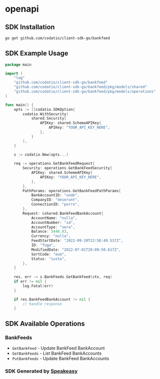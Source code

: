 # openapi

<!-- Start SDK Installation -->
## SDK Installation

```bash
go get github.com/codatio/client-sdk-go/bankfeed
```
<!-- End SDK Installation -->

## SDK Example Usage
<!-- Start SDK Example Usage -->
```go
package main

import (
    "log"
    "github.com/codatio/client-sdk-go/bankfeed"
    "github.com/codatio/client-sdk-go/bankfeed/pkg/models/shared"
    "github.com/codatio/client-sdk-go/bankfeed/pkg/models/operations"
)

func main() {
    opts := []codatio.SDKOption{
        codatio.WithSecurity(
            shared.Security{
                APIKey: shared.SchemeAPIKey{
                    APIKey: "YOUR_API_KEY_HERE",
                },
            }
        ),
    }

    s := codatio.New(opts...)
    
    req := operations.GetBankFeedRequest{
        Security: operations.GetBankFeedSecurity{
            APIKey: shared.SchemeAPIKey{
                APIKey: "YOUR_API_KEY_HERE",
            },
        },
        PathParams: operations.GetBankFeedPathParams{
            BankAccountID: "unde",
            CompanyID: "deserunt",
            ConnectionID: "porro",
        },
        Request: &shared.BankFeedBankAccount{
            AccountName: "nulla",
            AccountNumber: "id",
            AccountType: "vero",
            Balance: 5448.83,
            Currency: "nulla",
            FeedStartDate: "2022-09-20T22:58:49.537Z",
            ID: "fuga",
            ModifiedDate: "2022-07-01T20:09:50.617Z",
            SortCode: "eum",
            Status: "iusto",
        },
    }
    
    res, err := s.BankFeeds.GetBankFeed(ctx, req)
    if err != nil {
        log.Fatal(err)
    }

    if res.BankFeedBankAccount != nil {
        // handle response
    }
```
<!-- End SDK Example Usage -->

<!-- Start SDK Available Operations -->
## SDK Available Operations


### BankFeeds

* `GetBankFeed` - Update BankFeed BankAccount
* `GetBankFeeds` - List BankFeed BankAccounts
* `PutBankFeeds` - Update BankFeed BankAccounts
<!-- End SDK Available Operations -->

### SDK Generated by [Speakeasy](https://docs.speakeasyapi.dev/docs/using-speakeasy/client-sdks)
